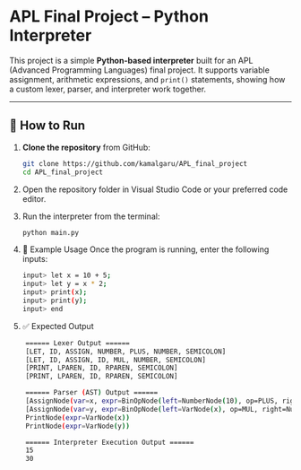 # APL Final Project – Python Interpreter

This project is a simple **Python-based interpreter** built for an APL (Advanced Programming Languages) final project. It supports variable assignment, arithmetic expressions, and `print()` statements, showing how a custom lexer, parser, and interpreter work together.

---

## 🚀 How to Run

1. **Clone the repository** from GitHub:
   ```bash
   git clone https://github.com/kamalgaru/APL_final_project
   cd APL_final_project

2. Open the repository folder in Visual Studio Code or your preferred code editor.

3. Run the interpreter from the terminal:
   ```bash
   python main.py
   
4. 🧪 Example Usage
   Once the program is running, enter the following inputs:
   ```bash
   input> let x = 10 + 5;
   input> let y = x * 2;
   input> print(x);
   input> print(y);
   input> end

5. ✅ Expected Output
```bash
    ====== Lexer Output ======
    [LET, ID, ASSIGN, NUMBER, PLUS, NUMBER, SEMICOLON]
    [LET, ID, ASSIGN, ID, MUL, NUMBER, SEMICOLON]
    [PRINT, LPAREN, ID, RPAREN, SEMICOLON]
    [PRINT, LPAREN, ID, RPAREN, SEMICOLON]

    ====== Parser (AST) Output ======
    [AssignNode(var=x, expr=BinOpNode(left=NumberNode(10), op=PLUS, right=NumberNode(5)))]
    [AssignNode(var=y, expr=BinOpNode(left=VarNode(x), op=MUL, right=NumberNode(2)))]
    PrintNode(expr=VarNode(x))
    PrintNode(expr=VarNode(y))

    ====== Interpreter Execution Output ======
    15
    30


